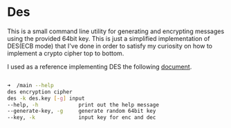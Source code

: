 # Des

This is a small command line utility for generating and encrypting messages using the provided 64bit key.
This is just a simplified implementation of DES(ECB mode) that I've done in order to satisfy my curiosity on how to implement a crypto cipher top to bottom.

I used as a reference implementing DES the following [document](http://page.math.tu-berlin.de/~kant/teaching/hess/krypto-ws2006/des.htm).


```bash

➜  /main --help 
des encryption cipher                              
des -k des.key [-g] input                          
--help, -h             print out the help message  
--generate-key, -g     generate random 64bit key   
--key, -k              input key for enc and dec

```
